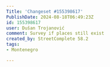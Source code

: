 ```yaml
---
Title: 'Changeset #155398617'
PublishDate: 2024-08-18T06:49:23Z
id: 155398617
user: Dušan Trojanović
comment: Survey if places still exist
created_by: StreetComplete 58.2
tags:
- Montenegro

---
```


